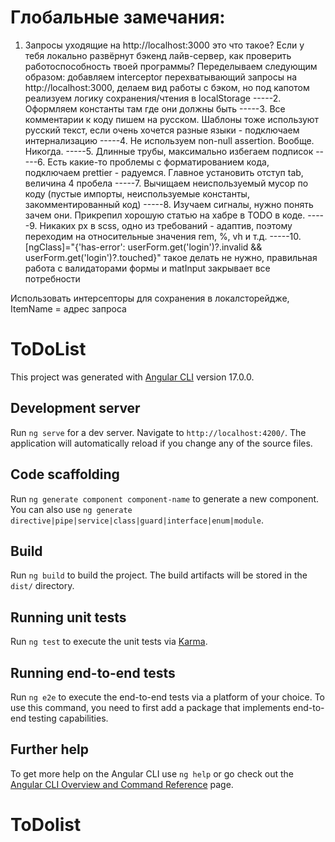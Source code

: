 # Глобальные замечания:

1. Запросы уходящие на http://localhost:3000 это что такое? Если у тебя локально развёрнут бэкенд лайв-сервер, как проверить работоспособность твоей программы? Переделываем следующим образом: добавляем interceptor перехватывающий запросы на http://localhost:3000, делаем вид работы с бэком, но под капотом реализуем логику сохранения/чтения в localStorage
-----2. Оформляем константы там где они должны быть 
-----3. Все комментарии к коду пишем на русском. Шаблоны тоже используют русский текст, если очень хочется разные языки - подключаем интернализацию
-----4. Не используем non-null assertion. Вообще. Никогда.
-----5. Длинные трубы, максимально избегаем подписок
-----6. Есть какие-то проблемы с форматированием кода, подключаем prettier - радуемся. Главное установить отступ tab, величина 4 пробела
-----7. Вычищаем неиспользуемый мусор по коду (пустые импорты, неиспользуемые константы, закомментированный код)
-----8. Изучаем сигналы, нужно понять зачем они. Прикрепил хорошую статью на хабре в TODO в коде.
-----9. Никаких px в scss, одно из требований - адаптив, поэтому переходим на относительные значения rem, %, vh и т.д.
-----10. [ngClass]="{'has-error': userForm.get('login')?.invalid && userForm.get('login')?.touched}" такое делать не нужно, правильная работа с валидаторами формы и matInput закрывает все потребности

Использовать интерсепторы для сохранения в локалсторейдже, ItemName = адрес запроса


# ToDoList

This project was generated with [Angular CLI](https://github.com/angular/angular-cli) version 17.0.0.

## Development server

Run `ng serve` for a dev server. Navigate to `http://localhost:4200/`. The application will automatically reload if you change any of the source files.

## Code scaffolding

Run `ng generate component component-name` to generate a new component. You can also use `ng generate directive|pipe|service|class|guard|interface|enum|module`.

## Build

Run `ng build` to build the project. The build artifacts will be stored in the `dist/` directory.

## Running unit tests

Run `ng test` to execute the unit tests via [Karma](https://karma-runner.github.io).

## Running end-to-end tests

Run `ng e2e` to execute the end-to-end tests via a platform of your choice. To use this command, you need to first add a package that implements end-to-end testing capabilities.

## Further help

To get more help on the Angular CLI use `ng help` or go check out the [Angular CLI Overview and Command Reference](https://angular.io/cli) page.

# ToDolist
